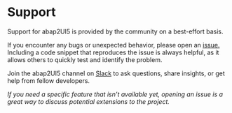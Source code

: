 # Support

Support for abap2UI5 is provided by the community on a best-effort basis. 

If you encounter any bugs or unexpected behavior, please open an [issue.](https://github.com/abap2UI5/abap2UI5/issues) Including a code snippet that reproduces the issue is always helpful, as it allows others to quickly test and identify the problem.

Join the abap2UI5 channel on [Slack](https://communityinviter.com/apps/abapgit/abap) to ask questions, share insights, or get help from fellow developers.

_If you need a specific feature that isn’t available yet, opening an issue is a great way to discuss potential extensions to the project._